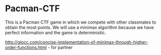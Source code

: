 # Pacman-CTF

This is a Pacman CTF game in which we compete with other classmates to obtain the most points. We will use a minimax algorithm because we have perfect information and the game is deterministic.


http://giocc.com/concise-implementation-of-minimax-through-higher-order-functions.html - for partner
